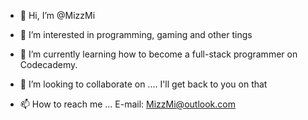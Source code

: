 - 👋 Hi, I’m @MizzMi

- 👀 I’m interested in programming, gaming and other tings

- 🌱 I’m currently learning how to become a full-stack programmer on Codecademy.

- 💞️ I’m looking to collaborate on .... I'll get back to you on that

- 📫 How to reach me ... E-mail: MizzMi@outlook.com
